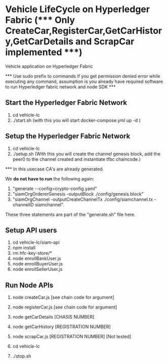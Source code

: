 # Vehicle LifeCycle  on Hyperledger Fabric (*** Only CreateCar,RegisterCar,GetCarHistory,GetCarDetails and ScrapCar implemented ***)
Vehicle application on Hyperledger Fabric

*** Use sudo prefix to commands if you get permission denied error while executing any command, assumption is you already have  required software to run Hyperledger fabric network and node SDK *** 

## Start the Hyperledger Fabric Network 

1. cd vehicle-lc
2. ./start.sh (with this you will start docker-compose.yml up -d )

## Setup the Hyperledger Fabric Network

1. cd vehicle-lc
2. ./setup.sh (With this you will create the channel genesis block, add the peer0 to the channel created and instantiate tfbc chaincode.) 

*** In this usecase CA's are already generated. 

We **do not have to run** the following again:

1. "generate --config=crypto-config.yaml"
2. "siamOrgOrdererGenesis -outputBlock ./config/genesis.block" 
3. "siamOrgChannel -outputCreateChannelTx ./config/siamchannel.tx -channelID siamchannel". 

These three statements are part of the "generate.sh" file here. 


## Setup API users 

1. cd vehicle-lc/siam-api
2. npm install
3. rm hfc-key-store/*
4. node enrollBankUser.js
5. node enrollBuyerUser.js
6. node enrollSellerUser.js

## Run Node APIs  
1. node createCar.js [see chain code for argument]
2. node registerCar.js [see chain code for argument]
3. node getCarDetails [CHASIS NUMBER]
4. node getCarHistory [REGISTRATION NUMBER]
5. node scrapCar.js [REGISTRATION NUMBER] [Not tested]

1. cd vehicle-lc
2. ./stop.sh
